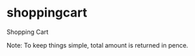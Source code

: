 shoppingcart
============

Shopping Cart

Note: To keep things simple, total amount is returned in pence.
